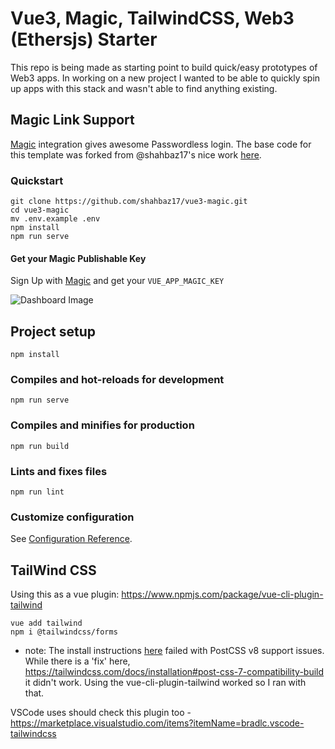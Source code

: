 # Vue3, Magic, TailwindCSS, Web3 (Ethersjs) Starter 

This repo is being made as starting point to build quick/easy prototypes of Web3 apps. In working on a new project I wanted to be able to quickly spin up apps with this stack and wasn't able to find anything existing. 


##  Magic Link Support 
[Magic](https://magic.link/) integration gives awesome Passwordless login. The base code for this template was forked from @shahbaz17's nice work [here](https://github.com/shahbaz17/vue3-magic).  

###  Quickstart

```
git clone https://github.com/shahbaz17/vue3-magic.git
cd vue3-magic
mv .env.example .env
npm install
npm run serve
```

#### Get your Magic Publishable Key

Sign Up with [Magic](https://dashboard.magic.link/signup) and get your `VUE_APP_MAGIC_KEY`

![Dashboard Image](https://dev-to-uploads.s3.amazonaws.com/uploads/articles/xm36hzdjr9680vyfiw3n.png)

## Project setup
```
npm install
```

### Compiles and hot-reloads for development
```
npm run serve
```

### Compiles and minifies for production
```
npm run build
```

### Lints and fixes files
```
npm run lint
```

### Customize configuration
See [Configuration Reference](https://cli.vuejs.org/config/).

## TailWind CSS

Using this as a vue plugin: 
https://www.npmjs.com/package/vue-cli-plugin-tailwind

```
vue add tailwind
npm i @tailwindcss/forms
```` 
* note: The install instructions [here](https://tailwindcss.com/docs/guides/vue-3-vite) failed with PostCSS v8 support issues. While there is a 'fix' here, https://tailwindcss.com/docs/installation#post-css-7-compatibility-build it didn't work. Using the vue-cli-plugin-tailwind worked so I ran with that. 

VSCode uses should check this plugin too - https://marketplace.visualstudio.com/items?itemName=bradlc.vscode-tailwindcss


